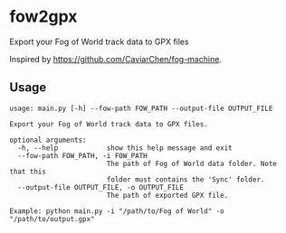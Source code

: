 # fow2gpx
Export your Fog of World track data to GPX files

Inspired by https://github.com/CaviarChen/fog-machine.

## Usage

```
usage: main.py [-h] --fow-path FOW_PATH --output-file OUTPUT_FILE

Export your Fog of World track data to GPX files.

optional arguments:
  -h, --help            show this help message and exit
  --fow-path FOW_PATH, -i FOW_PATH
                        The path of Fog of World data folder. Note that this
                        folder must contains the 'Sync' folder.
  --output-file OUTPUT_FILE, -o OUTPUT_FILE
                        The path of exported GPX file.

Example: python main.py -i "/path/to/Fog of World" -o "/path/to/output.gpx"
```

